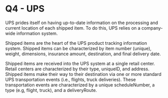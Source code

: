 # Q4 - UPS

UPS prides itself on having up-to-date information on the processing and current location of each
shipped item. To do this, UPS relies on a company-wide information system. 

Shipped items are the heart of the UPS product tracking information system. Shipped items can be characterized
by item number (unique), weight, dimensions, insurance amount, destination, and final delivery
date.

Shipped items are received into the UPS system at a single retail center. Retail centers are
characterized by their type, uniqueID, and address. Shipped items make their way to their
destination via one or more standard UPS transportation events (i.e., flights, truck deliveries).
These transportation events are characterized by a unique scheduleNumber, a type (e.g, flight,
truck), and a deliveryRoute. 